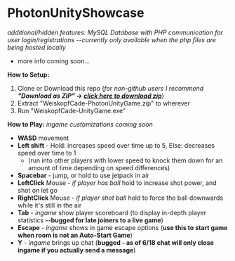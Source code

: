 # PhotonUnityShowcase
*additional/hidden features: MySQL Database with PHP communication for user login/registrations --currently only available when the php files are being hosted locally*

* more info coming soon...

**How to Setup:**
1. Clone or Download this repo (*for non-github users I recommend **"Download as ZIP" -> [click here to download zip](https://github.com/cadevcu/PhotonUnityShowcase/archive/master.zip)***)
2. Extract "WeiskopfCade-PhotonUnityGame.zip" to wherever
3. Run "WeiskopfCade-UnityGame.exe"

**How to Play:**
*ingame customizations coming soon*
* **WASD** movement
* **Left shift** - Hold: increases speed over time up to 5, Else: decreases speed over time to 1 
    * (run into other players with lower speed to knock them down for an amount of time depending on speed differences)
* **Spacebar** - jump, or hold to use jetpack in air
* **LeftClick** Mouse - *if player has ball* hold to increase shot power, and shot on let go
* **RightClick** Mouse - *if player shot ball* hold to force the ball downwards while it's still in the air
* **Tab** - *ingame* show player scoreboard (to display in-depth player statistics **--bugged for late joiners to a live game**)
* **Escape** - *ingame* shows in game escape options (**use this to start game when room is not an Auto-Start Game**)
* **Y** - *ingame* brings up chat (**bugged - as of 6/18 chat will only close ingame if you actually send a message**)
